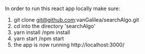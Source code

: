 In order to run this react app locally make sure:

1.   git clone git@github.com:vanGalilea/searchAlgo.git
2.   cd into the directory 'searchAlgo'
3.   yarn install /npm install
4.   yarn start /npm start
5.   the app is now running http://localhost:3000/
